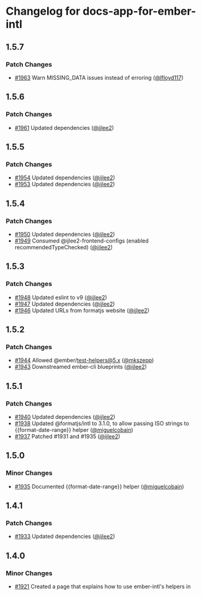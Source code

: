 # Changelog for docs-app-for-ember-intl

## 1.5.7

### Patch Changes

- [#1963](https://github.com/ember-intl/ember-intl/pull/1963) Warn MISSING_DATA issues instead of erroring ([@lfloyd117](https://github.com/lfloyd117))

## 1.5.6

### Patch Changes

- [#1961](https://github.com/ember-intl/ember-intl/pull/1961) Updated dependencies ([@ijlee2](https://github.com/ijlee2))

## 1.5.5

### Patch Changes

- [#1954](https://github.com/ember-intl/ember-intl/pull/1954) Updated dependencies ([@ijlee2](https://github.com/ijlee2))
- [#1953](https://github.com/ember-intl/ember-intl/pull/1953) Updated dependencies ([@ijlee2](https://github.com/ijlee2))

## 1.5.4

### Patch Changes

- [#1950](https://github.com/ember-intl/ember-intl/pull/1950) Updated dependencies ([@ijlee2](https://github.com/ijlee2))
- [#1949](https://github.com/ember-intl/ember-intl/pull/1949) Consumed @ijlee2-frontend-configs (enabled recommendedTypeChecked) ([@ijlee2](https://github.com/ijlee2))

## 1.5.3

### Patch Changes

- [#1948](https://github.com/ember-intl/ember-intl/pull/1948) Updated eslint to v9 ([@ijlee2](https://github.com/ijlee2))
- [#1947](https://github.com/ember-intl/ember-intl/pull/1947) Updated dependencies ([@ijlee2](https://github.com/ijlee2))
- [#1946](https://github.com/ember-intl/ember-intl/pull/1946) Updated URLs from formatjs website ([@ijlee2](https://github.com/ijlee2))

## 1.5.2

### Patch Changes

- [#1944](https://github.com/ember-intl/ember-intl/pull/1944) Allowed @ember/test-helpers@5.x ([@mkszepp](https://github.com/mkszepp))
- [#1943](https://github.com/ember-intl/ember-intl/pull/1943) Downstreamed ember-cli blueprints ([@ijlee2](https://github.com/ijlee2))

## 1.5.1

### Patch Changes

- [#1940](https://github.com/ember-intl/ember-intl/pull/1940) Updated dependencies ([@ijlee2](https://github.com/ijlee2))
- [#1938](https://github.com/ember-intl/ember-intl/pull/1938) Updated @formatjs/intl to 3.1.0, to allow passing ISO strings to {{format-date-range}} helper ([@miguelcobain](https://github.com/miguelcobain))
- [#1937](https://github.com/ember-intl/ember-intl/pull/1937) Patched #1931 and #1935 ([@ijlee2](https://github.com/ijlee2))

## 1.5.0

### Minor Changes

- [#1935](https://github.com/ember-intl/ember-intl/pull/1935) Documented {{format-date-range}} helper ([@miguelcobain](https://github.com/miguelcobain))

## 1.4.1

### Patch Changes

- [#1933](https://github.com/ember-intl/ember-intl/pull/1933) Updated dependencies ([@ijlee2](https://github.com/ijlee2))

## 1.4.0

### Minor Changes

- [#1921](https://github.com/ember-intl/ember-intl/pull/1921) Created a page that explains how to use ember-intl's helpers in <template> tag ([@MichalBryxi](https://github.com/MichalBryxi))

### Patch Changes

- [#1929](https://github.com/ember-intl/ember-intl/pull/1929) Documented how to migrate away from translationsFor() ([@ijlee2](https://github.com/ijlee2))
- [#1928](https://github.com/ember-intl/ember-intl/pull/1928) Updated dependencies ([@ijlee2](https://github.com/ijlee2))
- [#1927](https://github.com/ember-intl/ember-intl/pull/1927) Used asset/source to retrieve the translation JSONs ([@ijlee2](https://github.com/ijlee2))

## 1.3.13

### Patch Changes

- [#1917](https://github.com/ember-intl/ember-intl/pull/1917) Updated development dependencies ([@ijlee2](https://github.com/ijlee2))
- [#1918](https://github.com/ember-intl/ember-intl/pull/1918) Listed @ember/test-helpers as a peer dependency ([@ijlee2](https://github.com/ijlee2))
- [#1923](https://github.com/ember-intl/ember-intl/pull/1923) Updated development dependencies ([@ijlee2](https://github.com/ijlee2))

## 1.3.12

### Patch Changes

- [#1914](https://github.com/ember-intl/ember-intl/pull/1914) Updated dependencies ([@ijlee2](https://github.com/ijlee2))
- [#1913](https://github.com/ember-intl/ember-intl/pull/1913) Used pnpm@9 to manage dependencies ([@ijlee2](https://github.com/ijlee2))
- [#1912](https://github.com/ember-intl/ember-intl/pull/1912) Documented how to fingerprint translation files for Embroider apps ([@ijlee2](https://github.com/ijlee2))

## 1.3.11

### Patch Changes

- [#1910](https://github.com/ember-intl/ember-intl/pull/1910) Updated development dependencies ([@ijlee2](https://github.com/ijlee2))

## 1.3.10

### Patch Changes

- [#1907](https://github.com/ember-intl/ember-intl/pull/1907) Documented how the dummy app can provide translations ([@ijlee2](https://github.com/ijlee2))
- [#1902](https://github.com/ember-intl/ember-intl/pull/1902) Fixed typos and provided migration examples ([@ijlee2](https://github.com/ijlee2))
- [#1900](https://github.com/ember-intl/ember-intl/pull/1900) Updated dependencies. Added ember-lts-5.8 to ember-try scenarios. ([@ijlee2](https://github.com/ijlee2))

## 1.3.9

### Patch Changes

- [#1897](https://github.com/ember-intl/ember-intl/pull/1897) Made getTranslation() public ([@ijlee2](https://github.com/ijlee2))
- [#1896](https://github.com/ember-intl/ember-intl/pull/1896) Updated setOnFormatjsError() to tell @formatjs/intl that onError() has changed ([@ijlee2](https://github.com/ijlee2))

## 1.3.8

### Patch Changes

- [#1893](https://github.com/ember-intl/ember-intl/pull/1893) Updated dependencies ([@ijlee2](https://github.com/ijlee2))

## 1.3.7

### Patch Changes

- [#1890](https://github.com/ember-intl/ember-intl/pull/1890) Updated documentation ([@ijlee2](https://github.com/ijlee2))
- [#1885](https://github.com/ember-intl/ember-intl/pull/1885) Provided native types for intl service ([@ijlee2](https://github.com/ijlee2))
- [#1884](https://github.com/ember-intl/ember-intl/pull/1884) Patched docs-apps ([@ijlee2](https://github.com/ijlee2))

## 1.3.6

### Patch Changes

- [#1879](https://github.com/ember-intl/ember-intl/pull/1879) Fix migration test sample ([@mkszepp](https://github.com/mkszepp))

## 1.3.5

### Patch Changes

- [#1878](https://github.com/ember-intl/ember-intl/pull/1878) Minimized test helpers API ([@ijlee2](https://github.com/ijlee2))
- [#1877](https://github.com/ember-intl/ember-intl/pull/1877) Required locale in addTranslations() ([@ijlee2](https://github.com/ijlee2))
- [#1847](https://github.com/ember-intl/ember-intl/pull/1847) Required locale in setupIntl() ([@ijlee2](https://github.com/ijlee2))

## 1.3.4

### Patch Changes

- [#1872](https://github.com/ember-intl/ember-intl/pull/1872) Updated development dependencies ([@ijlee2](https://github.com/ijlee2))
- [#1865](https://github.com/ember-intl/ember-intl/pull/1865) Recommend using types/global.d.ts for glint. ([@MichalBryxi](https://github.com/MichalBryxi))

## 1.3.3

### Patch Changes

- [#1862](https://github.com/ember-intl/ember-intl/pull/1862) Updated development dependencies ([@ijlee2](https://github.com/ijlee2))
- [#1861](https://github.com/ember-intl/ember-intl/pull/1861) Updated minimum requirements for Ember, Node, and TypeScript ([@ijlee2](https://github.com/ijlee2))
- [#1860](https://github.com/ember-intl/ember-intl/pull/1860) Removed incorrect passage in quickstart for addons. Updated the migration guide to v7. ([@ijlee2](https://github.com/ijlee2))

## 1.3.2

### Patch Changes

- [#1856](https://github.com/ember-intl/ember-intl/pull/1856) Began to document breaking changes in ember-intl@7.0.0 ([@ijlee2](https://github.com/ijlee2))
- [#1854](https://github.com/ember-intl/ember-intl/pull/1854) Removed @intl and @t macros ([@ijlee2](https://github.com/ijlee2))

## 1.3.1

### Patch Changes

- [#1849](https://github.com/ember-intl/ember-intl/pull/1849) Updated dependencies (ember-cli-typescript to v5.3.0) ([@ijlee2](https://github.com/ijlee2))
- [#1845](https://github.com/ember-intl/ember-intl/pull/1845) Updated blueprints so that they pass prettier@v3 out of the box. Deprecated `ember g translation`. ([@ijlee2](https://github.com/ijlee2))

## 1.3.0

### Minor Changes

- [#1842](https://github.com/ember-intl/ember-intl/pull/1842) Added a quickstart for addons. Removed the page for common errors. ([@ijlee2](https://github.com/ijlee2))

### Patch Changes

- [#1841](https://github.com/ember-intl/ember-intl/pull/1841) Added READMEs for docs and tests. Updated Getting Started. ([@ijlee2](https://github.com/ijlee2))
- [#1839](https://github.com/ember-intl/ember-intl/pull/1839) Reorganized project folders ([@ijlee2](https://github.com/ijlee2))

## 1.2.5

### Patch Changes

- [#1838](https://github.com/ember-intl/ember-intl/pull/1838) Updated development dependencies ([@ijlee2](https://github.com/ijlee2))
- [#1834](https://github.com/ember-intl/ember-intl/pull/1834) Fixed URL in generated ember-intl.js config file ([@bertdeblock](https://github.com/bertdeblock))

## 1.2.4

### Patch Changes

- [#1833](https://github.com/ember-intl/ember-intl/pull/1833) Updated dependencies. Added ember-lts-5.4 to ember-try scenarios. ([@ijlee2](https://github.com/ijlee2))
- [#1824](https://github.com/ember-intl/ember-intl/pull/1824) Updated import paths for macros ([@ijlee2](https://github.com/ijlee2))

## 1.2.3

### Patch Changes

- [#1822](https://github.com/ember-intl/ember-intl/pull/1822) Marked macros as deprecated ([@ijlee2](https://github.com/ijlee2))
- [#1819](https://github.com/ember-intl/ember-intl/pull/1819) Updated documentation for testing ([@ijlee2](https://github.com/ijlee2))

## 1.2.2

### Patch Changes

- [#1808](https://github.com/ember-intl/ember-intl/pull/1808) Updated ember-auto-import to v2.7.0 ([@ijlee2](https://github.com/ijlee2))

## 1.2.1

### Patch Changes

- [#1803](https://github.com/ember-intl/ember-intl/pull/1803) Update dependencies ([@ijlee2](https://github.com/ijlee2))

## 1.2.0

### Minor Changes

- [#1796](https://github.com/ember-intl/ember-intl/pull/1796) Introduce workspaces (Part 3) ([@ijlee2](https://github.com/ijlee2))

### Patch Changes

- [#1797](https://github.com/ember-intl/ember-intl/pull/1797) Updated dependencies ([@ijlee2](https://github.com/ijlee2))
